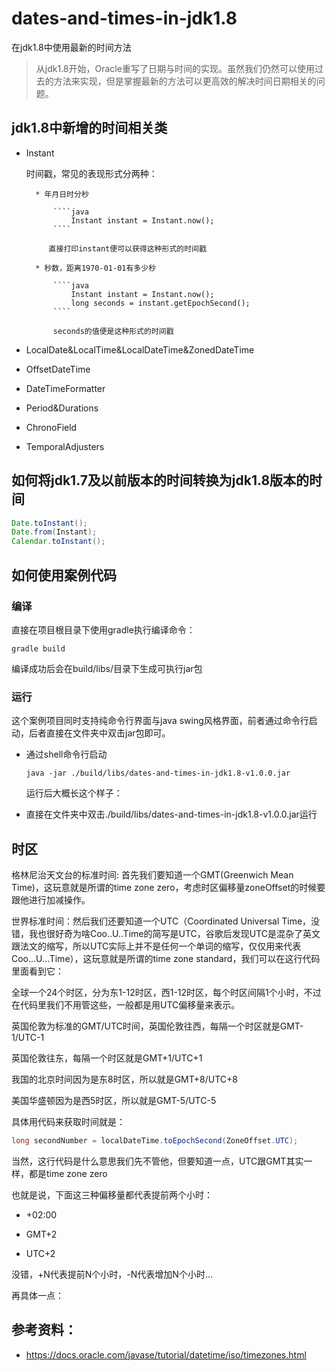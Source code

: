 # dates-and-times-in-jdk1.8
在jdk1.8中使用最新的时间方法

> 从jdk1.8开始，Oracle重写了日期与时间的实现。虽然我们仍然可以使用过去的方法来实现，但是掌握最新的方法可以更高效的解决时间日期相关的问题。

## jdk1.8中新增的时间相关类

* Instant

    时间戳，常见的表现形式分两种：
    
        * 年月日时分秒
        
            ````java
                Instant instant = Instant.now();
            ````
            
           直接打印instant便可以获得这种形式的时间戳 
        
        * 秒数，距离1970-01-01有多少秒
        
            ````java
                Instant instant = Instant.now();
                long seconds = instant.getEpochSecond();
            ````
            
            seconds的值便是这种形式的时间戳                

* LocalDate&LocalTime&LocalDateTime&ZonedDateTime

* OffsetDateTime

* DateTimeFormatter

* Period&Durations

* ChronoField

* TemporalAdjusters

## 如何将jdk1.7及以前版本的时间转换为jdk1.8版本的时间

````java
Date.toInstant();
Date.from(Instant);
Calendar.toInstant();
````

## 如何使用案例代码

### 编译

直接在项目根目录下使用gradle执行编译命令：

````shell
gradle build
````

编译成功后会在build/libs/目录下生成可执行jar包

### 运行

这个案例项目同时支持纯命令行界面与java swing风格界面，前者通过命令行启动，后者直接在文件夹中双击jar包即可。

* 通过shell命令行启动
    
    ````shell
    java -jar ./build/libs/dates-and-times-in-jdk1.8-v1.0.0.jar
    ````
    
    运行后大概长这个样子：
    
    

* 直接在文件夹中双击./build/libs/dates-and-times-in-jdk1.8-v1.0.0.jar运行

## 时区

格林尼治天文台的标准时间: 首先我们要知道一个GMT(Greenwich Mean Time)，这玩意就是所谓的time zone zero，考虑时区偏移量zoneOffset的时候要跟他进行加减操作。

世界标准时间：然后我们还要知道一个UTC（Coordinated Universal Time，没错，我也很好奇为啥Coo..U..Time的简写是UTC，谷歌后发现UTC是混杂了英文跟法文的缩写，所以UTC实际上并不是任何一个单词的缩写，仅仅用来代表Coo...U...Time），这玩意就是所谓的time zone standard，我们可以在这行代码里面看到它：

全球一个24个时区，分为东1-12时区，西1-12时区，每个时区间隔1个小时，不过在代码里我们不用管这些，一般都是用UTC偏移量来表示。

英国伦敦为标准的GMT/UTC时间，英国伦敦往西，每隔一个时区就是GMT-1/UTC-1

英国伦敦往东，每隔一个时区就是GMT+1/UTC+1

我国的北京时间因为是东8时区，所以就是GMT+8/UTC+8

美国华盛顿因为是西5时区，所以就是GMT-5/UTC-5

具体用代码来获取时间就是：



````java
long secondNumber = localDateTime.toEpochSecond(ZoneOffset.UTC);
````

当然，这行代码是什么意思我们先不管他，但要知道一点，UTC跟GMT其实一样，都是time zone zero

也就是说，下面这三种偏移量都代表提前两个小时：

* +02:00

* GMT+2

* UTC+2

没错，+N代表提前N个小时，-N代表增加N个小时...

再具体一点：

## 参考资料：

* https://docs.oracle.com/javase/tutorial/datetime/iso/timezones.html















